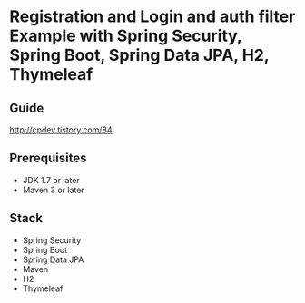 # Registration and Login and auth filter Example with Spring Security, Spring Boot, Spring Data JPA, H2, Thymeleaf

## Guide
http://cpdev.tistory.com/84

## Prerequisites
- JDK 1.7 or later
- Maven 3 or later

## Stack
- Spring Security
- Spring Boot
- Spring Data JPA
- Maven
- H2
- Thymeleaf
